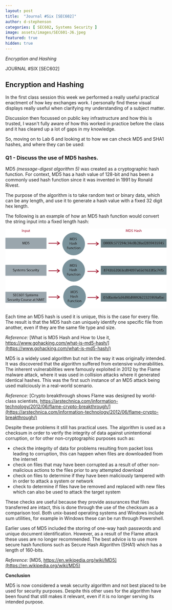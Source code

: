 ```yaml
---
layout: post
title:  "Journal #Six [SEC602]"
author: d-stephenson
categories: [ SEC602, Systems Security ]
image: assets/images/SEC601-J6.jpeg
featured: true
hidden: true
---
```

<i>Encryption and Hashing</i>

JOURNAL #SIX [SEC602]

<h2>Encryption and Hashing</h2>

In the first class session this week we performed a really useful practical enactment of how key exchanges work. I personally find these visual displays really useful when clarifying my understanding of a subject matter.

Discussion then focussed on public key infrastructure and how this is trusted, I wasn't fully aware of how this worked in practice before the class and it has cleared up a lot of gaps in my knowledge.

So, moving on to Lab 6 and looking at to how we can check MD5 and SHA1 hashes, and where they can be used:

<h3>Q1 - Discuss the use of MD5 hashes.</h3> 

MD5 <i>(message-digest algorithm 5)</i> was created as a cryptographic hash function. For context, MD5 has a hash value of 128-bit and has been a commonly used hash function since it was invented in 1991 by Ronald Rivest.

The purpose of the algorithm is to take random text or binary data, which can be any length, and use it to generate a hash value with a fixed 32 digit hex length.

The following is an example of how an MD5 hash function would convert the string input into a fixed length hash:

<img src="/assets/images/SEC601-J6-a.jpeg" alt="MD5 Hash Function"><br>

Each time an MD5 hash is used it is unique, this is the case for every file. The result is that the MD5 hash can uniquely identify one specific file from another, even if they are the same file type and size.

<i>Reference:</i> [What is MD5 Hash and How to Use it, https://www.gohacking.com/what-is-md5-hash/](https://www.gohacking.com/what-is-md5-hash/)

MD5 is a widely used algorithm but not in the way it was originally intended. It was discovered that the algorithm suffered from extensive vulnerabilities. The inherent vulnerabilities were famously exploited in 2012 by the Flame malware attack, where it was used in collision attacks where it generated identical hashes. This was the first such instance of an MD5 attack being used maliciously in a real-world scenario. 

<i>Reference:</i> [Crypto breakthrough shows Flame was designed by world-class scientists,  https://arstechnica.com/information-technology/2012/06/flame-crypto-breakthrough/](https://arstechnica.com/information-technology/2012/06/flame-crypto-breakthrough/)

Despite these problems it still has practical uses. The algorithm is used as a checksum in order to verify the integrity of data against unintentional corruption, or for other non-cryptographic purposes such as:

- check the integrity of data for problems resulting from packet loss leading to corruption, this can happen when files are downloaded from the internet
- check on files that may have been corrupted as a result of other non-malicious actions to the files prior to any attempted download
- check on files to determine if they have been  maliciously tampered with in order to attack a system or network 
- check to determine if files have be removed and replaced with new files which can also be used to attack the target system 

These checks are useful because they provide assurances that files transferred are intact, this is done through the use of the checksum as a comparison tool. Both unix-based operating systems and Windows include sum utilities, for example in Windows these can be run through Powershell.

Earlier uses of MD5 included the storing of one-way hash passwords and unique document identification. However, as a result of the Flame attack these uses are no longer recommended. The best advice is to use more secure hash functions such as Secure Hash Algorithm (SHA1) which has a length of 160-bits.

<i>Reference:</i> [MD5, https://en.wikipedia.org/wiki/MD5](https://en.wikipedia.org/wiki/MD5)

<b>Conclusion</b>

MD5 is now considered a weak security algorithm and not best placed to be used for security purposes. Despite this other uses for the algorithm have been found that still makes it relevant, even if it is no longer serving its intended purpose.  